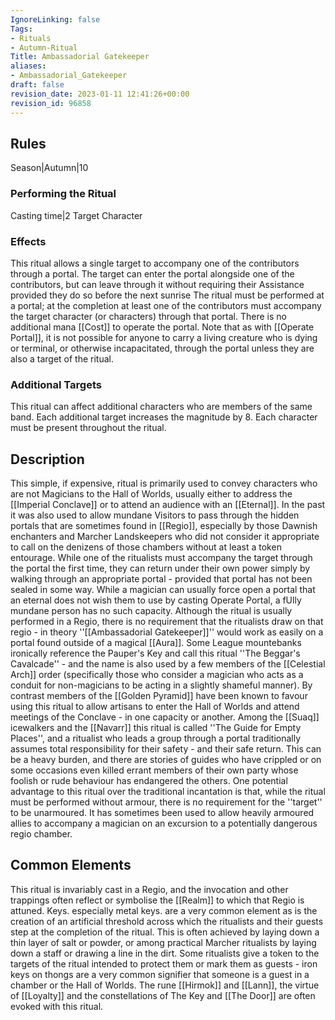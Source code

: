 ```yaml
---
IgnoreLinking: false
Tags:
- Rituals
- Autumn-Ritual
Title: Ambassadorial Gatekeeper
aliases:
- Ambassadorial_Gatekeeper
draft: false
revision_date: 2023-01-11 12:41:26+00:00
revision_id: 96858
---
```


## Rules
Season|Autumn|10
### Performing the Ritual
Casting time|2 Target Character
### Effects
This ritual allows a single target to accompany one of the contributors through a portal. The target can enter the portal alongside one of the contributors, but can leave through it without requiring their Assistance provided they do so before the next sunrise
The ritual must be performed at a portal; at the completion at least one of the contributors must accompany the target character (or characters) through that portal. There is no additional mana [[Cost]] to operate the portal.
Note that as with [[Operate Portal]], it is not possible for anyone to carry a living creature who is dying or terminal, or otherwise incapacitated, through the portal unless they are also a target of the ritual.
### Additional Targets
This ritual can affect additional characters who are members of the same band. Each additional target increases the magnitude by 8. Each character must be present throughout the ritual.
## Description
This simple, if expensive, ritual is primarily used to convey characters who are not Magicians to the Hall of Worlds, usually either to address the [[Imperial Conclave]] or to attend an audience with an [[Eternal]]. In the past it was also used to allow mundane Visitors to pass through the hidden portals that are sometimes found in [[Regio]], especially by those Dawnish enchanters and Marcher Landskeepers who did not consider it appropriate to call on the denizens of those chambers without at least a token entourage. 
While one of the ritualists must accompany the target through the portal the first time, they can return under their own power simply by walking through an appropriate portal - provided that portal has not been sealed in some way. While a magician can usually force open a portal that an eternal does not wish them to use by casting Operate Portal, a fUlly mundane person has no such capacity.
Although the ritual is usually performed in a Regio, there is no requirement that the ritualists draw on that regio - in theory ''[[Ambassadorial Gatekeeper]]'' would work as easily on a portal found outside of a magical [[Aura]].
Some League mountebanks ironically reference the Pauper's Key and call this ritual ''The Beggar's Cavalcade'' - and the name is also used by a few members of the [[Celestial Arch]] order (specifically those who consider a magician who acts as a conduit for non-magicians to be acting in a slightly shameful manner). By contrast members of the [[Golden Pyramid]] have been known to favour using this ritual to allow artisans to enter the Hall of Worlds and attend meetings of the Conclave - in one capacity or another. Among the [[Suaq]] icewalkers and the [[Navarr]] this ritual is called ''The Guide for Empty Places'', and a ritualist who leads a group through a portal traditionally assumes total responsibility for their safety - and their safe return. This can be a heavy burden, and there are stories of guides who have crippled or on some occasions even killed errant members of their own party whose foolish or rude behaviour has endangered the others.
One potential advantage to this ritual over the traditional incantation is that, while the ritual must be performed without armour, there is no requirement for the ''target'' to be unarmoured. It has sometimes been used to allow heavily armoured allies to accompany a magician on an excursion to a potentially dangerous regio chamber.
## Common Elements
This ritual is invariably cast in a Regio, and the invocation and other trappings often reflect or symbolise the [[Realm]] to which that Regio is attuned. Keys. especially metal keys. are a very common element as is the creation of an artificial threshold across which the ritualists and their guests step at the completion of the ritual. This is often achieved by laying down a thin layer of salt or powder, or among practical Marcher ritualists by laying down a staff or drawing a line in the dirt. 
Some ritualists give a token to the targets of the ritual intended to protect them or mark them as guests - iron keys on thongs are a very common signifier that someone is a guest in a chamber or the Hall of Worlds. The rune [[Hirmok]] and [[Lann]], the virtue of [[Loyalty]] and the constellations of The Key and [[The Door]] are often evoked with this ritual.